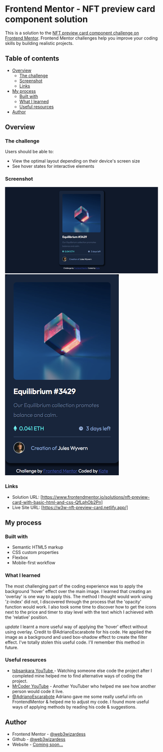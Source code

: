 # Frontend Mentor - NFT preview card component solution

This is a solution to the [NFT preview card component challenge on Frontend Mentor](https://www.frontendmentor.io/challenges/nft-preview-card-component-SbdUL_w0U). Frontend Mentor challenges help you improve your coding skills by building realistic projects. 

## Table of contents

- [Overview](#overview)
  - [The challenge](#the-challenge)
  - [Screenshot](#screenshot)
  - [Links](#links)
- [My process](#my-process)
  - [Built with](#built-with)
  - [What I learned](#what-i-learned)
  - [Useful resources](#useful-resources)
- [Author](#author)

## Overview

### The challenge

Users should be able to:

- View the optimal layout depending on their device's screen size
- See hover states for interactive elements

### Screenshot

![](./screenshots/NFT%20Preview%20Card%20Dekstop%20Screenshot.jpg)
![](./screenshots/NFT%20Preview%20Card%20Mobile%20Screenshot.jpg)


### Links

- Solution URL: [https://www.frontendmentor.io/solutions/nft-preview-card-with-basic-html-and-css-QfLphOb2Pn]
- Live Site URL: [https://w3w-nft-preview-card.netlify.app/]

## My process

### Built with

- Semantic HTML5 markup
- CSS custom properties
- Flexbox
- Mobile-first workflow


### What I learned

The most challenging part of the coding experience was to apply the background 'hover' effect over the main image. I learned that creating an 'overlay' is one way to apply this. The method I thought would work using 'z-index' did not, I discovered through the process that the 'opacity' function would work. I also took some time to discover how to get the icons next to the price and timer to stay level with the text which I achieved with the 'relative' position.

*update*
I learnt a more useful way of applying the 'hover' effect without using overlay. Credit to @AdrianoEscarabote for his code. He applied the image as a background and used box-shadow effect to create the filter effect. I've totally stolen this useful code. I'll remember this method in future.


### Useful resources

- [tsbsankara YouTube ](https://www.youtube.com/watch?v=9bGbykdR4T8) - Watching someone else code the project after I completed mine helped me to find alternative ways of coding the project. 
- [MrCoder YouTube](https://www.youtube.com/watch?v=l6sxh57ifSQ) - Another YouTuber who helped me see how another person would code it live.
- [@AdrianoEscarabote](https://www.frontendmentor.io/profile/AdrianoEscarabote) Adriano gave me some really useful info on FrontendMentor & helped me to adjust my code. I found more useful ways of applying methods by reading his code & suggestions.


## Author

- Frontend Mentor - [@web3wizardess](https://www.frontendmentor.io/profile/web3wizardess)
- Github - [@web3wizardess](https://www.github.com/web3wizardess)
- Website - [Coming soon...](https://www.web3wizardess.com)

